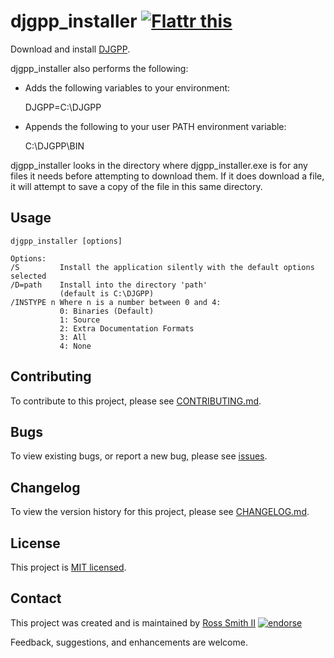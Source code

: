 # djgpp_installer [![Flattr this][flatter_png]][flatter]

Download and install [DJGPP][].

djgpp_installer also performs the following:

* Adds the following variables to your environment:

  DJGPP=C:\DJGPP

* Appends the following to your user PATH environment variable:

  C:\DJGPP\BIN

djgpp_installer looks in the directory where djgpp_installer.exe is for
any files it needs before attempting to download them. If it does download a
file, it will attempt to save a copy of the file in this same directory.

## Usage

````
djgpp_installer [options]

Options:
/S         Install the application silently with the default options selected
/D=path    Install into the directory 'path'
           (default is C:\DJGPP)
/INSTYPE n Where n is a number between 0 and 4:
           0: Binaries (Default)
           1: Source
           2: Extra Documentation Formats
           3: All
           4: None
````

## Contributing

To contribute to this project, please see [CONTRIBUTING.md](CONTRIBUTING.md).

## Bugs

To view existing bugs, or report a new bug, please see [issues](../../issues).

## Changelog

To view the version history for this project, please see [CHANGELOG.md](CHANGELOG.md).

## License

This project is [MIT licensed](LICENSE).

## Contact

This project was created and is maintained by [Ross Smith II][] [![endorse][endorse_png]][endorse]

Feedback, suggestions, and enhancements are welcome.

[Ross Smith II]: mailto:ross@smithii.com "ross@smithii.com"
[flatter]: https://flattr.com/submit/auto?user_id=rasa&url=https%3A%2F%2Fgithub.com%2Frasa%2Fdjgpp_installer
[flatter_png]: http://button.flattr.com/flattr-badge-large.png "Flattr this"
[endorse]: https://coderwall.com/rasa
[endorse_png]: https://api.coderwall.com/rasa/endorsecount.png "endorse"

[DJGPP]: http://www.delorie.com/djgpp